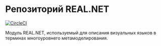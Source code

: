 # Репозиторий REAL.NET

[![CircleCI](https://circleci.com/gh/REAL-NET/Repo.svg?style=svg)](https://circleci.com/gh/REAL-NET/Repo)

Модуль REAL.NET, используемый для описания визуальных языков в терминах многоуровнего метамоделирования.

